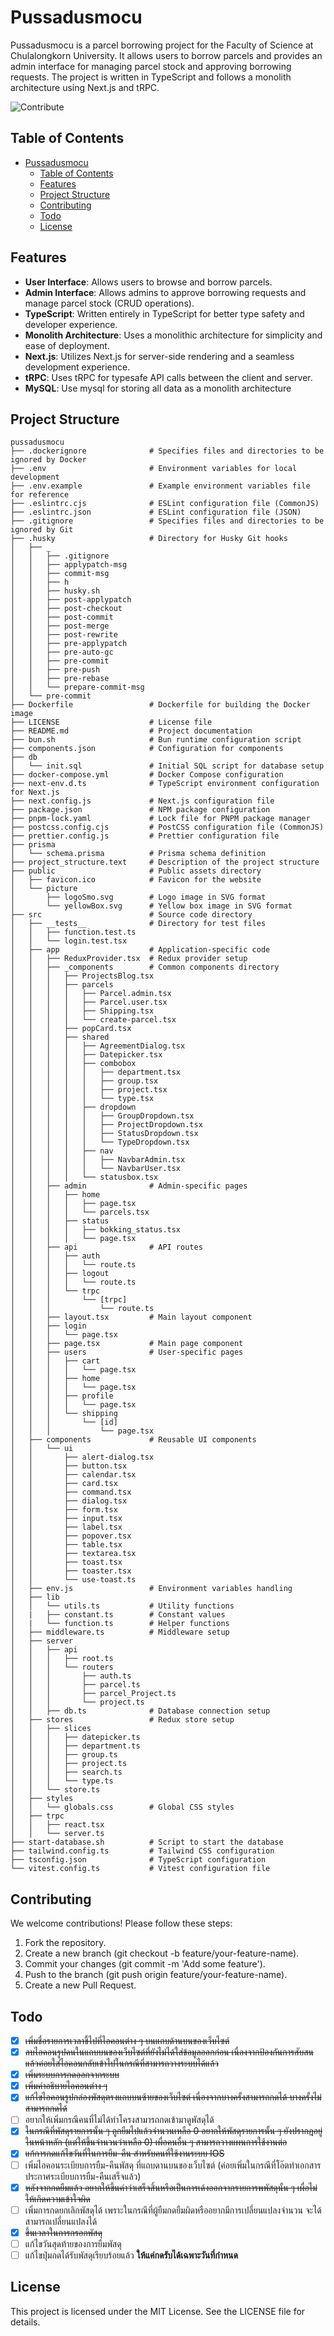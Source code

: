 # Pussadusmocu

Pussadusmocu is a parcel borrowing project for the Faculty of Science at Chulalongkorn University. It allows users to borrow parcels and provides an admin interface for managing parcel stock and approving borrowing requests. The project is written in TypeScript and follows a monolith architecture using Next.js and tRPC.

![Contribute](https://img.shields.io/badge/contributions-welcome-brightgreen.svg)

## Table of Contents

- [Pussadusmocu](#pussadusmocu)
  - [Table of Contents](#table-of-contents)
  - [Features](#features)
  - [Project Structure](#project-structure)
  - [Contributing](#contributing)
  - [Todo](#todo)
  - [License](#license)

## Features

- **User Interface**: Allows users to browse and borrow parcels.
- **Admin Interface**: Allows admins to approve borrowing requests and manage parcel stock (CRUD operations).
- **TypeScript**: Written entirely in TypeScript for better type safety and developer experience.
- **Monolith Architecture**: Uses a monolithic architecture for simplicity and ease of deployment.
- **Next.js**: Utilizes Next.js for server-side rendering and a seamless development experience.
- **tRPC**: Uses tRPC for typesafe API calls between the client and server.
- **MySQL**: Use mysql for storing all data as a monolith architecture

## Project Structure

```plaintext
pussadusmocu
├── .dockerignore              # Specifies files and directories to be ignored by Docker
├── .env                       # Environment variables for local development
├── .env.example               # Example environment variables file for reference
├── .eslintrc.cjs              # ESLint configuration file (CommonJS)
├── .eslintrc.json             # ESLint configuration file (JSON)
├── .gitignore                 # Specifies files and directories to be ignored by Git
├── .husky                     # Directory for Husky Git hooks
│   ├── _
│   │   ├── .gitignore
│   │   ├── applypatch-msg
│   │   ├── commit-msg
│   │   ├── h
│   │   ├── husky.sh
│   │   ├── post-applypatch
│   │   ├── post-checkout
│   │   ├── post-commit
│   │   ├── post-merge
│   │   ├── post-rewrite
│   │   ├── pre-applypatch
│   │   ├── pre-auto-gc
│   │   ├── pre-commit
│   │   ├── pre-push
│   │   ├── pre-rebase
│   │   └── prepare-commit-msg
│   └── pre-commit
├── Dockerfile                 # Dockerfile for building the Docker image
├── LICENSE                    # License file
├── README.md                  # Project documentation
├── bun.sh                     # Bun runtime configuration script
├── components.json            # Configuration for components
├── db
│   └── init.sql               # Initial SQL script for database setup
├── docker-compose.yml         # Docker Compose configuration
├── next-env.d.ts              # TypeScript environment configuration for Next.js
├── next.config.js             # Next.js configuration file
├── package.json               # NPM package configuration
├── pnpm-lock.yaml             # Lock file for PNPM package manager
├── postcss.config.cjs         # PostCSS configuration file (CommonJS)
├── prettier.config.js         # Prettier configuration file
├── prisma
│   └── schema.prisma          # Prisma schema definition
├── project_structure.text     # Description of the project structure
├── public                     # Public assets directory
│   ├── favicon.ico            # Favicon for the website
│   └── picture
│       ├── logoSmo.svg        # Logo image in SVG format
│       └── yellowBox.svg      # Yellow box image in SVG format
├── src                        # Source code directory
│   ├── __tests__              # Directory for test files
│   │   ├── function.test.ts
│   │   └── login.test.tsx
│   ├── app                    # Application-specific code
│   │   ├── ReduxProvider.tsx  # Redux provider setup
│   │   ├── _components        # Common components directory
│   │   │   ├── ProjectsBlog.tsx
│   │   │   ├── parcels
│   │   │   │   ├── Parcel.admin.tsx
│   │   │   │   ├── Parcel.user.tsx
│   │   │   │   ├── Shipping.tsx
│   │   │   │   └── create-parcel.tsx
│   │   │   ├── popCard.tsx
│   │   │   ├── shared
│   │   │   │   ├── AgreementDialog.tsx
│   │   │   │   ├── Datepicker.tsx
│   │   │   │   ├── combobox
│   │   │   │   │   ├── department.tsx
│   │   │   │   │   ├── group.tsx
│   │   │   │   │   ├── project.tsx
│   │   │   │   │   └── type.tsx
│   │   │   │   ├── dropdown
│   │   │   │   │   ├── GroupDropdown.tsx
│   │   │   │   │   ├── ProjectDropdown.tsx
│   │   │   │   │   ├── StatusDropdown.tsx
│   │   │   │   │   └── TypeDropdown.tsx
│   │   │   │   ├── nav
│   │   │   │   │   ├── NavbarAdmin.tsx
│   │   │   │   │   └── NavbarUser.tsx
│   │   │   │   └── statusbox.tsx
│   │   ├── admin              # Admin-specific pages
│   │   │   ├── home
│   │   │   │   ├── page.tsx
│   │   │   │   └── parcels.tsx
│   │   │   ├── status
│   │   │   │   ├── bokking_status.tsx
│   │   │   │   └── page.tsx
│   │   ├── api                # API routes
│   │   │   ├── auth
│   │   │   │   └── route.ts
│   │   │   ├── logout
│   │   │   │   └── route.ts
│   │   │   └── trpc
│   │   │       └── [trpc]
│   │   │           └── route.ts
│   │   ├── layout.tsx         # Main layout component
│   │   ├── login
│   │   │   └── page.tsx
│   │   ├── page.tsx           # Main page component
│   │   ├── users              # User-specific pages
│   │   │   ├── cart
│   │   │   │   └── page.tsx
│   │   │   ├── home
│   │   │   │   └── page.tsx
│   │   │   ├── profile
│   │   │   │   └── page.tsx
│   │   │   └── shipping
│   │   │       └── [id]
│   │   │           └── page.tsx
│   ├── components             # Reusable UI components
│   │   └── ui
│   │       ├── alert-dialog.tsx
│   │       ├── button.tsx
│   │       ├── calendar.tsx
│   │       ├── card.tsx
│   │       ├── command.tsx
│   │       ├── dialog.tsx
│   │       ├── form.tsx
│   │       ├── input.tsx
│   │       ├── label.tsx
│   │       ├── popover.tsx
│   │       ├── table.tsx
│   │       ├── textarea.tsx
│   │       ├── toast.tsx
│   │       ├── toaster.tsx
│   │       └── use-toast.ts
│   ├── env.js                 # Environment variables handling
│   ├── lib
│   │   └── utils.ts           # Utility functions
│   |   ├── constant.ts        # Constant values
│   |   └── function.ts        # Helper functions
│   ├── middleware.ts          # Middleware setup
│   ├── server
│   │   ├── api
│   │   │   ├── root.ts
│   │   │   └── routers
│   │   │       ├── auth.ts
│   │   │       ├── parcel.ts
│   │   │       ├── parcel_Project.ts
│   │   │       └── project.ts
│   │   ├── db.ts              # Database connection setup
│   ├── stores                 # Redux store setup
│   │   ├── slices
│   │   │   ├── datepicker.ts
│   │   │   ├── department.ts
│   │   │   ├── group.ts
│   │   │   ├── project.ts
│   │   │   ├── search.ts
│   │   │   └── type.ts
│   │   └── store.ts
│   ├── styles
│   │   └── globals.css        # Global CSS styles
│   ├── trpc
│   │   ├── react.tsx
│   │   └── server.ts
├── start-database.sh          # Script to start the database
├── tailwind.config.ts         # Tailwind CSS configuration
├── tsconfig.json              # TypeScript configuration
└── vitest.config.ts           # Vitest configuration file
```

## Contributing

We welcome contributions! Please follow these steps:

1. Fork the repository.
2. Create a new branch (git checkout -b feature/your-feature-name).
3. Commit your changes (git commit -m 'Add some feature').
4. Push to the branch (git push origin feature/your-feature-name).
5. Create a new Pull Request.

## Todo

- [x] ~~เพิ่มชื่อรายการเวลาชี้ไปที่ไอคอนต่าง ๆ บนแถบด้านบนของเว็บไซต์~~
- [x] ~~ลบไอคอนรูปคนในแถบบนของเว็บไซต์ที่ยังไม่ได้ใส่ข้อมูลออกก่อน เนื่องจากป้องกันการสับสน แล้วค่อยใส่ไอคอนกลับเข้าไปในกรณีที่สามารถวางระบบได้แล้ว~~
- [x] ~~เพิ่มระบบการกดออกจากระบบ~~
- [x] ~~เพิ่มคำอธิบายไอคอนต่าง ๆ~~
- [x] ~~แก้ไขไอคอนรูปกล่องพัสดุตรงแถบบนซ้ายของเว็บไซต์ เนื่องจากบางครั้งสามารถกดได้ บางครั้งไม่สามารถกดได้~~
- [ ] อยากให้เพิ่มกรณีคนที่ไม่ได้ทำโครงสามารถกดเข้ามาดูพัสดุได้
- [x] ~~ในกรณีที่พัสดุรายการนั้น ๆ ถูกยืมไปแล้วจำนวนเหลือ 0 อยากให้พัสดุรายการนั้น ๆ ยังปรากฎอยู่ในหน้าหลัก (แต่ให้ขึ้นจำนวนว่าเหลือ 0) เผื่อคนอื่น ๆ สามารถวางแผนการใช้งานต่อ~~
- [x] ~~แก้การกดแก้ไขวันที่ในการยืม-คืน สำหรับคนที่ใช้งานระบบ IOS~~
- [ ] เพิ่มไอคอนระเบียบการยืม-คืนพัสดุ ที่แถบดานบนของเว็บไซต์ (ค่อยเพิ่มในกรณีที่โอ๊ตทำเอกสารประกาศระเบียบการยืม-คืนเสร็จแล้ว)
- [x] ~~หลังจากกดยืมแล้ว อยากให้ขึ้นคำว่าเสร็จสิ้นหรือเป็นการเด้งออกจากรายการพพัสดุนั้น ๆ เผื่อไม่ให้เกิดความเข้าใจผิด~~
- [ ] เพิ่มการกดยกเลิกพัสดุได้ เพราะในกรณีที่ผู้ยืมกดยืมผิดหรืออยากมีการเปลี่ยนแปลงจำนวน จะได้สามารถเปลี่ยนแปลงได้
- [x] ~~ขึ้นเวลาในการกรอกพัสดุ~~
- [ ] แก้ไขวันสุดท้ายของการยืมพัสดุ
- [ ] แก้ไขปุ่มกดได้รับพัสดุเรียบร้อยแล้ว **ให้แค่กดรับได้เฉพาะวันที่กำหนด**

## License

This project is licensed under the MIT License. See the LICENSE file for details.

